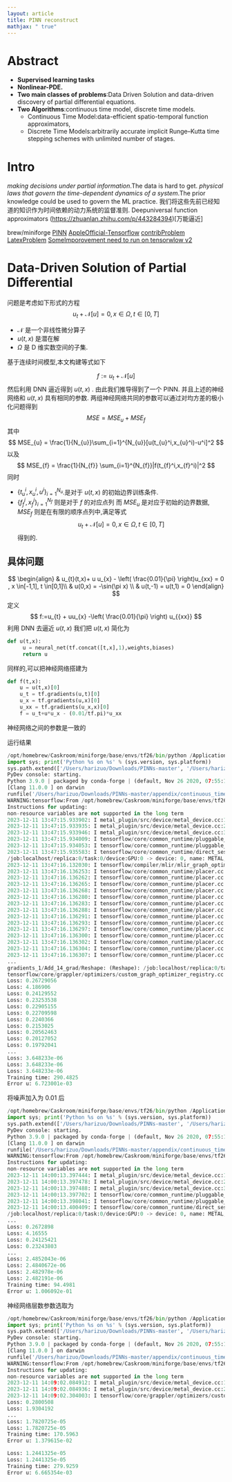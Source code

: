 ```yaml
---
layout: article
title: PINN reconstruct
mathjax: " true"
---
```

# Abstract
- **Supervised learning tasks**
- **Nonlinear-PDE.**
- **Two main classes of problems**:Data Driven Solution and data-driven discovery of partial differential equations.
- **Two Algorithms**:continuous time model, discrete time models.
  - Continuous Time Model:data-efficient spatio-temporal function approximators,
  - Discrete Time Models:arbitrarily accurate implicit Runge–Kutta time stepping schemes with unlimited number of stages.
# Intro
 *making decisions under partial information*.The data is hard to get.
 *physical laws that govern the time-dependent dynamics of a system*.The prior knowledge could be used to govern the ML practice.
 我们将这些先前已经知道的知识作为时间依赖的动力系统的监督准则.
Deepuniversal function approximators
(https://zhuanlan.zhihu.com/p/443284394)[万能逼近]


brew/miniforge
[PINN](https://github.com/maziarraissi/PINNs)
[AppleOfficial-Tensorflow](https://developer.apple.com/metal/tensorflow-plugin/)
[contribProblem](https://github.com/maziarraissi/PINNs/issues/45)
[LatexProblem](https://github.com/matplotlib/matplotlib/issues/26464)
[SomeImporovement need to run on tensorwlow v2](https://github.com/maziarraissi/PINNs/issues/48)


# Data-Driven Solution of Partial Differential 
问题是考虑如下形式的方程
$$
u_{t} + \mathscr{N}[u] = 0, x\in \Omega,t\in [0,T]
$$
- $\mathscr{N}$ 是一个非线性微分算子
- $u(t,x)$ 是潜在解
-  $\Omega$ 是 D 维实数空间的子集.

基于连续时间模型,本文构建等式如下

$$
f:= u_{t} +\mathscr{N}[u]
$$
然后利用 DNN 逼近得到 $u(t,x)$ . 由此我们推导得到了一个 PINN. 并且上述的神经网络和 $u(t,x)$ 具有相同的参数.
两组神经网络共同的参数可以通过对均方差的极小化问题得到
$$
MSE = MSE_{u}+MSE_{f}
$$
其中
$$
MSE_{u} = \frac{1}{N_{u}}\sum_{i=1}^{N_{u}}[u(t_{u}^i,x_{u}^i)-u^i]^2
$$
以及
$$
MSE_{f} = \frac{1}{N_{f}} \sum_{i=1}^{N_{f}}|f(t_{f}^i,x_{f}^i)|^2
$$
同时
- $\{ t_{u}^i,x_{u}^i,u^i \}^{N_{u}}_{i=1}$.是对于 $u(t,x)$ 的初始边界训练条件.
- $\{ f_{f}^i ,x_{f}^i\}^{N_{f}}_{i=1}$ 则是对于 $f$ 的对应点列
而 $MSE_{u}$ 是对应于初始的边界数据, $MSE_{f}$ 则是在有限的顺序点列中,满足等式
$$
u_{t} + \mathscr{N}[u] = 0,x \in \Omega , t \in [0,T]
$$
得到的.


## 具体问题
$$
\begin{align}
 & u_{t}(t,x)+ u u_{x} - \left( \frac{0.01}{\pi} \right)u_{xx}   = 0 , x \in[-1,1], t \in[0,1]\\
	 & u(0,x) = -\sin(\pi x) \\
 & u(t,-1) = u(t,1) = 0
\end{align}
$$
定义
$$
f:=u_{t} + uu_{x} -\left( \frac{0.01}{\pi} \right) u_{{xx}}
$$
利用 DNN 去逼近 $u(t,x)$ 
我们把 $u(t,x)$ 简化为

```python
def u(t,x):
	 u = neural_net(tf.concat([t,x],1),weights,biases)
	 return u
```

同样的,可以把神经网络搭建为
```python
def f(t,x):
	u = u(t,x)[0]
	u_t = tf.gradients(u,t)[0]
	u_x = tf.gradients(u,x)[0]
	u_xx = tf.gradients(u_x,x)[0]
	f = u_t+u*u_x - (0.01/tf.pi)*u_xx
```

神经网络之间的参数是一致的

运行结果
```python
/opt/homebrew/Caskroom/miniforge/base/envs/tf26/bin/python /Applications/PyCharm.app/Contents/plugins/python/helpers/pydev/pydevconsole.py --mode=client --host=127.0.0.1 --port=50858 
import sys; print('Python %s on %s' % (sys.version, sys.platform))
sys.path.extend(['/Users/harizuo/Downloads/PINNs-master', '/Users/harizuo/PycharmProjects/PMM'])
PyDev console: starting.
Python 3.9.0 | packaged by conda-forge | (default, Nov 26 2020, 07:55:15) 
[Clang 11.0.0 ] on darwin
runfile('/Users/harizuo/Downloads/PINNs-master/appendix/continuous_time_inference (Burgers)/Burgers.py', wdir='/Users/harizuo/Downloads/PINNs-master/appendix/continuous_time_inference (Burgers)')
WARNING:tensorflow:From /opt/homebrew/Caskroom/miniforge/base/envs/tf26/lib/python3.9/site-packages/tensorflow/python/compat/v2_compat.py:108: disable_resource_variables (from tensorflow.python.ops.variable_scope) is deprecated and will be removed in a future version.
Instructions for updating:
non-resource variables are not supported in the long term
2023-12-11 13:47:15.933902: I metal_plugin/src/device/metal_device.cc:1154] Metal device set to: Apple M1
2023-12-11 13:47:15.933935: I metal_plugin/src/device/metal_device.cc:296] systemMemory: 8.00 GB
2023-12-11 13:47:15.933946: I metal_plugin/src/device/metal_device.cc:313] maxCacheSize: 2.67 GB
2023-12-11 13:47:15.934009: I tensorflow/core/common_runtime/pluggable_device/pluggable_device_factory.cc:306] Could not identify NUMA node of platform GPU ID 0, defaulting to 0. Your kernel may not have been built with NUMA support.
2023-12-11 13:47:15.934053: I tensorflow/core/common_runtime/pluggable_device/pluggable_device_factory.cc:272] Created TensorFlow device (/job:localhost/replica:0/task:0/device:GPU:0 with 0 MB memory) -> physical PluggableDevice (device: 0, name: METAL, pci bus id: <undefined>)
2023-12-11 13:47:15.935583: I tensorflow/core/common_runtime/direct_session.cc:380] Device mapping:
/job:localhost/replica:0/task:0/device:GPU:0 -> device: 0, name: METAL, pci bus id: <undefined>
2023-12-11 13:47:16.132030: I tensorflow/compiler/mlir/mlir_graph_optimization_pass.cc:388] MLIR V1 optimization pass is not enabled
2023-12-11 13:47:16.136253: I tensorflow/core/common_runtime/placer.cc:125] truncated_normal/TruncatedNormal: (TruncatedNormal): /job:localhost/replica:0/task:0/device:GPU:0
2023-12-11 13:47:16.136262: I tensorflow/core/common_runtime/placer.cc:125] truncated_normal/mul: (Mul): /job:localhost/replica:0/task:0/device:GPU:0
2023-12-11 13:47:16.136265: I tensorflow/core/common_runtime/placer.cc:125] truncated_normal: (AddV2): /job:localhost/replica:0/task:0/device:GPU:0
2023-12-11 13:47:16.136268: I tensorflow/core/common_runtime/placer.cc:125] Variable: (VariableV2): /job:localhost/replica:0/task:0/device:CPU:0
2023-12-11 13:47:16.136280: I tensorflow/core/common_runtime/placer.cc:125] Variable/Assign: (Assign): /job:localhost/replica:0/task:0/device:CPU:0
2023-12-11 13:47:16.136283: I tensorflow/core/common_runtime/placer.cc:125] Variable/read: (Identity): /job:localhost/replica:0/task:0/device:CPU:0
2023-12-11 13:47:16.136288: I tensorflow/core/common_runtime/placer.cc:125] Variable_1: (VariableV2): /job:localhost/replica:0/task:0/device:CPU:0
2023-12-11 13:47:16.136291: I tensorflow/core/common_runtime/placer.cc:125] Variable_1/Assign: (Assign): /job:localhost/replica:0/task:0/device:CPU:0
2023-12-11 13:47:16.136293: I tensorflow/core/common_runtime/placer.cc:125] Variable_1/read: (Identity): /job:localhost/replica:0/task:0/device:CPU:0
2023-12-11 13:47:16.136297: I tensorflow/core/common_runtime/placer.cc:125] truncated_normal_1/TruncatedNormal: (TruncatedNormal): /job:localhost/replica:0/task:0/device:GPU:0
2023-12-11 13:47:16.136300: I tensorflow/core/common_runtime/placer.cc:125] truncated_normal_1/mul: (Mul): /job:localhost/replica:0/task:0/device:GPU:0
2023-12-11 13:47:16.136302: I tensorflow/core/common_runtime/placer.cc:125] truncated_normal_1: (AddV2): /job:localhost/replica:0/task:0/device:GPU:0
2023-12-11 13:47:16.136304: I tensorflow/core/common_runtime/placer.cc:125] Variable_2: (VariableV2): /job:localhost/replica:0/task:0/device:CPU:0
2023-12-11 13:47:16.136307: I tensorflow/core/common_runtime/placer.cc:125] Variable_2/Assign: 
...
gradients_1/Add_14_grad/Reshape: (Reshape): /job:localhost/replica:0/task:0/device:GPU:0
tensorflow/core/grappler/optimizers/custom_graph_optimizer_registry.cc:117] Plugin optimizer for device_type GPU is enabled.
Loss: 0.26729056
Loss: 4.186906
Loss: 0.24129552
Loss: 0.23253538
Loss: 0.22905155
Loss: 0.22709598
Loss: 0.2240366
Loss: 0.2153025
Loss: 0.20562463
Loss: 0.20127052
Loss: 0.19792041
...
Loss: 3.648233e-06
Loss: 3.648233e-06
Loss: 3.648233e-06
Training time: 290.4825
Error u: 6.723001e-03

```
将噪声加入为 0.01 后


```python
/opt/homebrew/Caskroom/miniforge/base/envs/tf26/bin/python /Applications/PyCharm.app/Contents/plugins/python/helpers/pydev/pydevconsole.py --mode=client --host=127.0.0.1 --port=51572 
import sys; print('Python %s on %s' % (sys.version, sys.platform))
sys.path.extend(['/Users/harizuo/Downloads/PINNs-master', '/Users/harizuo/PycharmProjects/PMM'])
PyDev console: starting.
Python 3.9.0 | packaged by conda-forge | (default, Nov 26 2020, 07:55:15) 
[Clang 11.0.0 ] on darwin
runfile('/Users/harizuo/Downloads/PINNs-master/appendix/continuous_time_inference (Burgers)/Burgers.py', wdir='/Users/harizuo/Downloads/PINNs-master/appendix/continuous_time_inference (Burgers)')
WARNING:tensorflow:From /opt/homebrew/Caskroom/miniforge/base/envs/tf26/lib/python3.9/site-packages/tensorflow/python/compat/v2_compat.py:108: disable_resource_variables (from tensorflow.python.ops.variable_scope) is deprecated and will be removed in a future version.
Instructions for updating:
non-resource variables are not supported in the long term
2023-12-11 14:00:13.397444: I metal_plugin/src/device/metal_device.cc:1154] Metal device set to: Apple M1
2023-12-11 14:00:13.397478: I metal_plugin/src/device/metal_device.cc:296] systemMemory: 8.00 GB
2023-12-11 14:00:13.397488: I metal_plugin/src/device/metal_device.cc:313] maxCacheSize: 2.67 GB
2023-12-11 14:00:13.397702: I tensorflow/core/common_runtime/pluggable_device/pluggable_device_factory.cc:306] Could not identify NUMA node of platform GPU ID 0, defaulting to 0. Your kernel may not have been built with NUMA support.
2023-12-11 14:00:13.398041: I tensorflow/core/common_runtime/pluggable_device/pluggable_device_factory.cc:272] Created TensorFlow device (/job:localhost/replica:0/task:0/device:GPU:0 with 0 MB memory) -> physical PluggableDevice (device: 0, name: METAL, pci bus id: <undefined>)
2023-12-11 14:00:13.400409: I tensorflow/core/common_runtime/direct_session.cc:380] Device mapping:
/job:localhost/replica:0/task:0/device:GPU:0 -> device: 0, name: METAL, pci bus id: <undefined>
...
Loss: 0.2672898
Loss: 4.16555
Loss: 0.24125421
Loss: 0.23243803
...
Loss: 2.4852043e-06
Loss: 2.4840672e-06
Loss: 2.482978e-06
Loss: 2.482191e-06
Training time: 94.4981
Error u: 1.006092e-01
```

神经网络层数参数选取为


```python
/opt/homebrew/Caskroom/miniforge/base/envs/tf26/bin/python /Applications/PyCharm.app/Contents/plugins/python/helpers/pydev/pydevconsole.py --mode=client --host=127.0.0.1 --port=51926 
import sys; print('Python %s on %s' % (sys.version, sys.platform))
sys.path.extend(['/Users/harizuo/Downloads/PINNs-master', '/Users/harizuo/PycharmProjects/PMM'])
PyDev console: starting.
Python 3.9.0 | packaged by conda-forge | (default, Nov 26 2020, 07:55:15) 
[Clang 11.0.0 ] on darwin
runfile('/Users/harizuo/Downloads/PINNs-master/appendix/continuous_time_inference (Burgers)/Burgers.py', wdir='/Users/harizuo/Downloads/PINNs-master/appendix/continuous_time_inference (Burgers)')
WARNING:tensorflow:From /opt/homebrew/Caskroom/miniforge/base/envs/tf26/lib/python3.9/site-packages/tensorflow/python/compat/v2_compat.py:108: disable_resource_variables (from tensorflow.python.ops.variable_scope) is deprecated and will be removed in a future version.
Instructions for updating:
non-resource variables are not supported in the long term
2023-12-11 14:09:02.084912: I metal_plugin/src/device/metal_device.cc:1154] Metal device set to: Apple M1
2023-12-11 14:09:02.084936: I metal_plugin/src/device/metal_device.cc:296] systemMemory: 8.00 GB
2023-12-11 14:09:02.304003: I tensorflow/core/grappler/optimizers/custom_graph_optimizer_registry.cc:117] Plugin optimizer for device_type GPU is enabled.
Loss: 0.2800508
Loss: 1.9304192
...
Loss: 1.7820725e-05
Loss: 1.7820725e-05
Training time: 170.5963
Error u: 1.379615e-02
```
```python
Loss: 1.2441325e-05
Loss: 1.2441325e-05
Training time: 279.9259
Error u: 6.665354e-03
```